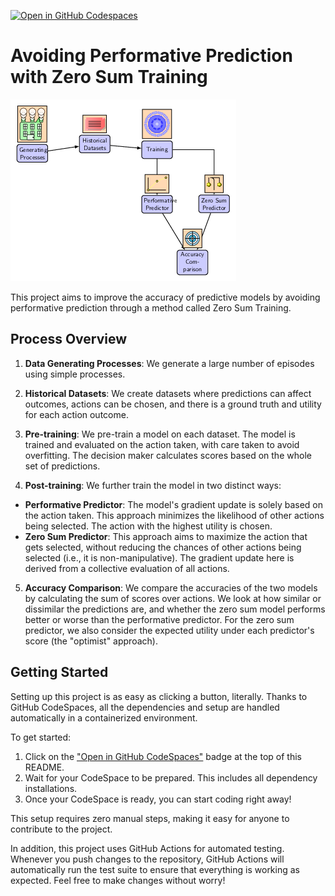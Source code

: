 [![Open in GitHub Codespaces](https://github.com/codespaces/badge.svg)](https://codespaces.new/abdurraheemali/historical-action-predictor?quickstart=1)

# Avoiding Performative Prediction with Zero Sum Training

![](.\docs\diagram.png)

This project aims to improve the accuracy of predictive models by avoiding performative prediction through a method called Zero Sum Training.

## Process Overview

1. **Data Generating Processes**: We generate a large number of episodes using simple processes.

2. **Historical Datasets**: We create datasets where predictions can affect outcomes, actions can be chosen, and there is a ground truth and utility for each action outcome.

3. **Pre-training**: We pre-train a model on each dataset. The model is trained and evaluated on the action taken, with care taken to avoid overfitting. The decision maker calculates scores based on the whole set of predictions.

4. **Post-training**: We further train the model in two distinct ways:
- **Performative Predictor**: The model's gradient update is solely based on the action taken. This approach minimizes the likelihood of other actions being selected. The action with the highest utility is chosen.
- **Zero Sum Predictor**: This approach aims to maximize the action that gets selected, without reducing the chances of other actions being selected (i.e., it is non-manipulative). The gradient update here is derived from a collective evaluation of all actions.

5. **Accuracy Comparison**: We compare the accuracies of the two models by calculating the sum of scores over actions. We look at how similar or dissimilar the predictions are, and whether the zero sum model performs better or worse than the performative predictor. For the zero sum predictor, we also consider the expected utility under each predictor's score (the "optimist" approach).

## Getting Started

Setting up this project is as easy as clicking a button, literally. Thanks to GitHub CodeSpaces, all the dependencies and setup are handled automatically in a containerized environment. 

To get started:

1. Click on the ["Open in GitHub CodeSpaces"](https://codespaces.new/abdurraheemali/historical-action-predictor?quickstart=1) badge at the top of this README.
2. Wait for your CodeSpace to be prepared. This includes all dependency installations.
3. Once your CodeSpace is ready, you can start coding right away!

This setup requires zero manual steps, making it easy for anyone to contribute to the project.

In addition, this project uses GitHub Actions for automated testing. Whenever you push changes to the repository, GitHub Actions will automatically run the test suite to ensure that everything is working as expected. Feel free to make changes without worry!